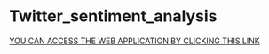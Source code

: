 # Twitter_sentiment_analysis
[YOU CAN ACCESS THE WEB APPLICATION BY CLICKING THIS LINK](https://datascientist88-twitter-sentiment-ana-streamlitsentiment-n2e8tj.streamlit.app/)
